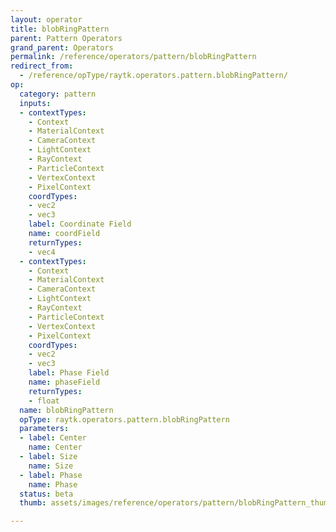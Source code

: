 ```yaml
---
layout: operator
title: blobRingPattern
parent: Pattern Operators
grand_parent: Operators
permalink: /reference/operators/pattern/blobRingPattern
redirect_from:
  - /reference/opType/raytk.operators.pattern.blobRingPattern/
op:
  category: pattern
  inputs:
  - contextTypes:
    - Context
    - MaterialContext
    - CameraContext
    - LightContext
    - RayContext
    - ParticleContext
    - VertexContext
    - PixelContext
    coordTypes:
    - vec2
    - vec3
    label: Coordinate Field
    name: coordField
    returnTypes:
    - vec4
  - contextTypes:
    - Context
    - MaterialContext
    - CameraContext
    - LightContext
    - RayContext
    - ParticleContext
    - VertexContext
    - PixelContext
    coordTypes:
    - vec2
    - vec3
    label: Phase Field
    name: phaseField
    returnTypes:
    - float
  name: blobRingPattern
  opType: raytk.operators.pattern.blobRingPattern
  parameters:
  - label: Center
    name: Center
  - label: Size
    name: Size
  - label: Phase
    name: Phase
  status: beta
  thumb: assets/images/reference/operators/pattern/blobRingPattern_thumb.png

---
```


